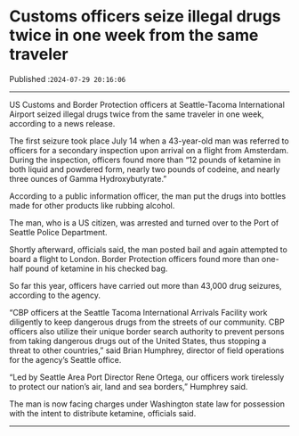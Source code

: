 # Customs officers seize illegal drugs twice in one week from the same traveler

Published :`2024-07-29 20:16:06`

---

US Customs and Border Protection officers at Seattle-Tacoma International Airport seized illegal drugs twice from the same traveler in one week, according to a news release.

The first seizure took place July 14 when a 43-year-old man was referred to officers for a secondary inspection upon arrival on a flight from Amsterdam. During the inspection, officers found more than “12 pounds of ketamine in both liquid and powdered form, nearly two pounds of codeine, and nearly three ounces of Gamma Hydroxybutyrate.”

According to a public information officer, the man put the drugs into bottles made for other products like rubbing alcohol.

The man, who is a US citizen, was arrested and turned over to the Port of Seattle Police Department.

Shortly afterward, officials said, the man posted bail and again attempted to board a flight to London. Border Protection officers found more than one-half pound of ketamine in his checked bag.

So far this year, officers have carried out more than 43,000 drug seizures, according to the agency.

“CBP officers at the Seattle Tacoma International Arrivals Facility work diligently to keep dangerous drugs from the streets of our community. CBP officers also utilize their unique border search authority to prevent persons from taking dangerous drugs out of the United States, thus stopping a threat to other countries,” said Brian Humphrey, director of field operations for the agency’s Seattle office.

“Led by Seattle Area Port Director Rene Ortega, our officers work tirelessly to protect our nation’s air, land and sea borders,” Humphrey said.

The man is now facing charges under Washington state law for possession with the intent to distribute ketamine, officials said.

---


